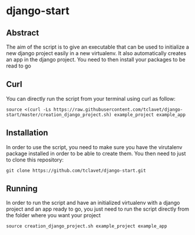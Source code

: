 # django-start
## Abstract
The aim of the script is to give an executable that can be used to initialize a new django project easily in a new virtualenv.
It also automatically creates an app in the django project. You need to then install your packages to be read to go

## Curl
You can directly run the script from your terminal using curl as follow:

`source <(curl -Ls https://raw.githubusercontent.com/tclavet/django-start/master/creation_django_project.sh) example_project example_app`

## Installation
In order to use the script, you need to make sure you have the virutalenv package installed in order to be able to create them.
You then need to just to clone this repository:

`git clone https://github.com/tclavet/django-start.git`

## Running
In order to run the script and have an initialized virtualenv with a django project and an app ready to go, you just need to run the script directly from the folder where you want your project

`source creation_django_project.sh example_project example_app`

